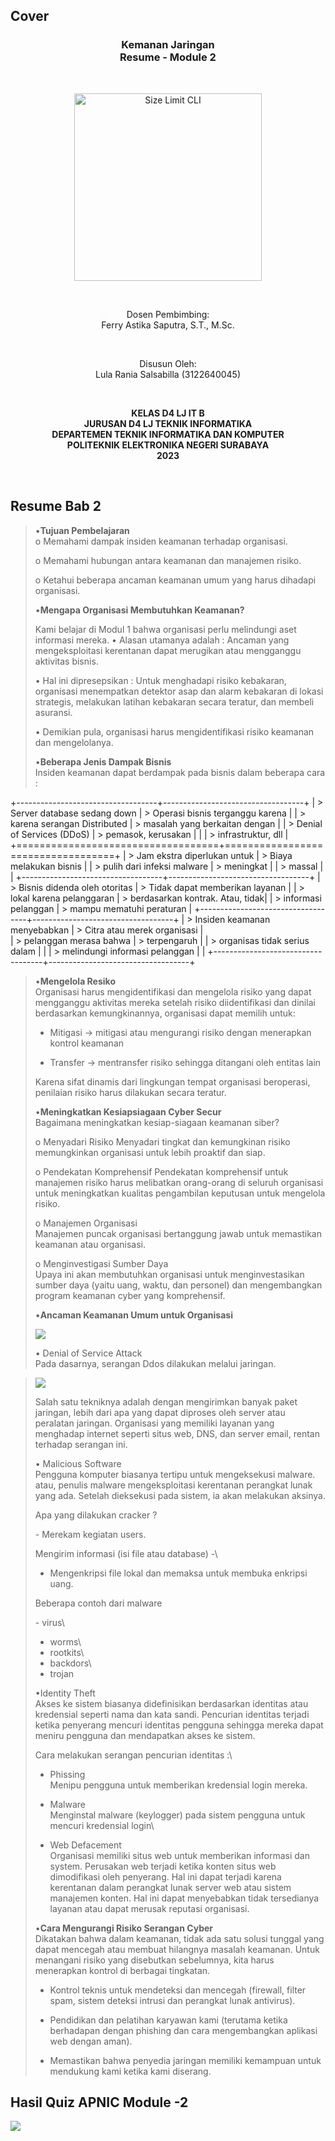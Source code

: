 ## Cover

<h3 align="center">
    <b>Kemanan Jaringan</b><br>
    Resume - Module 2
</h3>
<br>
<p align="center">
  <img src="../../public/logo_pens.png" alt="Size Limit CLI" width="300">
</p>
<br>
<p align="center">
    Dosen Pembimbing:<br>
    Ferry Astika Saputra, S.T., M.Sc.
</p>
<br>
<p align="center">
    Disusun Oleh:<br>
    Lula Rania Salsabilla (3122640045)
</p>
<br>
<p align="center">
    <b>
        KELAS D4 LJ IT B <br>
        JURUSAN D4 LJ TEKNIK INFORMATIKA <br>
        DEPARTEMEN TEKNIK INFORMATIKA DAN KOMPUTER <br> 
        POLITEKNIK ELEKTRONIKA NEGERI SURABAYA <br>
        2023
    </b>
</p>
<br>

## Resume Bab 2

> •**Tujuan Pembelajaran**\
> o Memahami dampak insiden keamanan terhadap organisasi.
>
> o Memahami hubungan antara keamanan dan manajemen risiko.
>
> o Ketahui beberapa ancaman keamanan umum yang harus dihadapi organisasi.
>
> •**Mengapa Organisasi Membutuhkan Keamanan?**
>
> Kami belajar di Modul 1 bahwa organisasi perlu melindungi aset
> informasi mereka. 
> • Alasan utamanya adalah : Ancaman yang mengeksploitasi kerentanan dapat merugikan atau mengganggu aktivitas
> bisnis.
>
> • Hal ini dipresepsikan : Untuk menghadapi risiko kebakaran, organisasi
> menempatkan detektor asap dan alarm kebakaran di lokasi strategis,
> melakukan latihan kebakaran secara teratur, dan membeli asuransi.
>
> • Demikian pula, organisasi harus mengidentifikasi risiko keamanan dan
> mengelolanya.
>
> •**Beberapa Jenis Dampak Bisnis**\
> Insiden keamanan dapat berdampak pada bisnis dalam beberapa cara :

+-----------------------------------+-----------------------------------+
| > Server database sedang down     | > Operasi bisnis terganggu karena |
| > karena serangan Distributed     | > masalah yang berkaitan dengan   |
| > Denial of Services (DDoS)       | > pemasok, kerusakan              |
|                                   | > infrastruktur, dll              |
+===================================+===================================+
| > Jam ekstra diperlukan untuk     | > Biaya melakukan bisnis          |
| > pulih dari infeksi malware      | > meningkat                       |
| > massal                          |                                   |
+-----------------------------------+-----------------------------------+
| > Bisnis didenda oleh otoritas    | > Tidak dapat memberikan layanan  |
| > lokal karena pelanggaran        | > berdasarkan kontrak. Atau, tidak|
| > informasi pelanggan             |  > mampu mematuhi peraturan       |
+-----------------------------------+-----------------------------------+
| > Insiden keamanan menyebabkan    | > Citra atau merek organisasi     |                                   
| > pelanggan merasa bahwa          | > terpengaruh                     |
| > organisas tidak serius dalam    |                                   |
| > melindungi informasi pelanggan  |                                   |
+-----------------------------------+-----------------------------------+

> •**Mengelola Resiko**\
> Organisasi harus mengidentifikasi dan mengelola risiko yang dapat
> mengganggu aktivitas mereka setelah risiko diidentifikasi dan dinilai berdasarkan
> kemungkinannya, organisasi dapat memilih untuk: 
>
> - Mitigasi -> mitigasi atau mengurangi risiko dengan menerapkan kontrol
> keamanan 
>
> - Transfer -> mentransfer risiko sehingga ditangani oleh
> entitas lain
>
> Karena sifat dinamis dari lingkungan tempat organisasi beroperasi,
> penilaian risiko harus dilakukan secara teratur.
>
> •**Meningkatkan Kesiapsiagaan Cyber Secur**\
> Bagaimana meningkatkan kesiap-siagaan keamanan siber?
>
> o Menyadari Risiko
> Menyadari tingkat dan kemungkinan risiko memungkinkan organisasi untuk
> lebih proaktif dan siap.
>
> o Pendekatan Komprehensif
> Pendekatan komprehensif untuk manajemen risiko harus melibatkan
> orang-orang di seluruh organisasi untuk meningkatkan kualitas
> pengambilan keputusan untuk mengelola risiko.
>
> o Manajemen Organisasi\
> Manajemen puncak organisasi bertanggung jawab untuk memastikan
> keamanan atau organisasi.
>
> o Menginvestigasi Sumber Daya\
> Upaya ini akan membutuhkan organisasi untuk menginvestasikan sumber
> daya (yaitu uang, waktu, dan personel) dan mengembangkan program
> keamanan cyber yang komprehensif.
>
> •**Ancaman Keamanan Umum untuk Organisasi**
>
> ![](media/image2.png)
>
> • Denial of Service Attack\
> Pada dasarnya, serangan Ddos dilakukan melalui jaringan. 

> ![](media/image3.png)
>
> Salah satu tekniknya adalah dengan mengirimkan banyak paket jaringan,
> lebih dari apa yang dapat diproses oleh server atau peralatan
> jaringan. Organisasi yang memiliki layanan yang menghadap internet
> seperti situs web, DNS, dan server email, rentan terhadap serangan
> ini.
>
> • Malicious Software\
> Pengguna komputer biasanya tertipu untuk mengeksekusi malware. atau,
> penulis malware mengeksploitasi kerentanan perangkat lunak yang ada.
> Setelah dieksekusi pada sistem, ia akan melakukan aksinya.
>
> Apa yang dilakukan cracker ?
>
> \- Merekam kegiatan users.
>
> Mengirim informasi (isi file atau database) -\
> - Mengenkripsi file lokal dan memaksa untuk membuka enkripsi uang.
>
> Beberapa contoh dari malware
>
> \- virus\
> - worms\
> - rootkits\
> - backdors\
> - trojan
>
> •Identity Theft\
> Akses ke sistem biasanya didefinisikan berdasarkan identitas atau
> kredensial seperti nama dan kata sandi. Pencurian identitas terjadi
> ketika penyerang mencuri identitas pengguna sehingga mereka dapat
> meniru pengguna dan mendapatkan akses ke sistem.
>
> Cara melakukan serangan pencurian identitas :\
> - Phissing\
> Menipu pengguna untuk memberikan kredensial login mereka.
>
> - Malware\
> Menginstal malware (keylogger) pada sistem pengguna untuk mencuri
> kredensial login\
>
> - Web Defacement\
> Organisasi memiliki situs web untuk memberikan informasi dan system.
> Perusakan web terjadi ketika konten situs web dimodifikasi oleh
> penyerang. Hal ini dapat terjadi karena kerentanan dalam perangkat
> lunak server web atau sistem manajemen konten. Hal ini dapat
> menyebabkan tidak tersedianya layanan atau dapat merusak reputasi
> organisasi.
>
> •**Cara Mengurangi Risiko Serangan Cyber**\
> Dikatakan bahwa dalam keamanan, tidak ada satu solusi tunggal yang
> dapat mencegah atau membuat hilangnya masalah keamanan. Untuk
> menangani risiko yang disebutkan sebelumnya, kita harus menerapkan
> kontrol di berbagai tingkatan.
>
> - Kontrol teknis untuk mendeteksi dan mencegah (firewall, filter
> spam, sistem deteksi intrusi dan perangkat lunak antivirus).
>
> - Pendidikan dan pelatihan karyawan kami (terutama ketika berhadapan
> dengan phishing dan cara mengembangkan aplikasi web dengan aman).
>
> - Memastikan bahwa penyedia jaringan memiliki kemampuan untuk
> mendukung kami ketika kami diserang.

## Hasil Quiz APNIC Module -2

![](media/image4.png)
